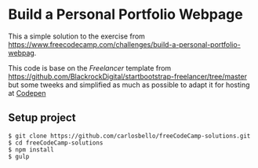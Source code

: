 # Build a Personal Portfolio Webpage

This a simple solution to the exercise from https://www.freecodecamp.com/challenges/build-a-personal-portfolio-webpag.

This code is base on the _Freelancer_ template from https://github.com/BlackrockDigital/startbootstrap-freelancer/tree/master but some tweeks and simplified as much as possible to adapt it for hosting at [Codepen](http://codepen.io)

## Setup project

```
$ git clone https://github.com/carlosbello/freeCodeCamp-solutions.git
$ cd freeCodeCamp-solutions
$ npm install
$ gulp
```
